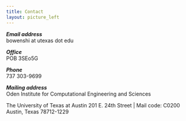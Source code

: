 ```yaml
---
title: Contact
layout: picture_left
---
```


_**Email address**_<br>
bowenshi at utexas dot edu

_**Office**_<br>
POB 3SEo5G

_**Phone**_<br>
737 303-9699

_**Mailing address**_<br>
Oden Institute for Computational Engineering and Sciences

The University of Texas at Austin
201 E. 24th Street | Mail code: C0200 
Austin, Texas 78712-1229
